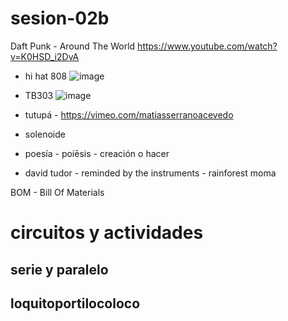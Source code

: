 # sesion-02b

Daft Punk - Around The World
https://www.youtube.com/watch?v=K0HSD_i2DvA

- hi hat 808
![image](https://github.com/user-attachments/assets/7d4b5637-1132-46ca-abfd-5d94c94f3726)

- TB303
![image](https://github.com/user-attachments/assets/4d1e23f8-abc4-4bd8-8244-f54d162ee2a2)

- tutupá - https://vimeo.com/matiasserranoacevedo
- solenoide
- poesía - poíēsis - creación o hacer
- david tudor - reminded by the instruments - rainforest moma


BOM - Bill Of Materials

# circuitos y actividades

## serie y paralelo

## loquitoportilocoloco

